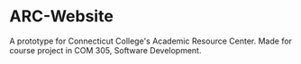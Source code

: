 # ARC-Website
A prototype for Connecticut College's Academic Resource Center. Made for course project in COM 305, Software Development.
